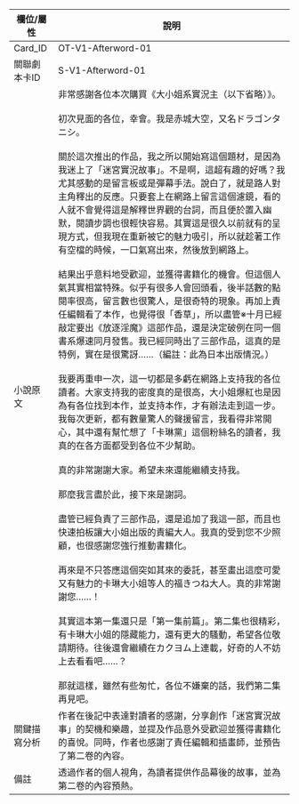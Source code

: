 | 欄位/屬性 | 說明 |
|---|---|
| Card_ID | OT-V1-Afterword-01 |
| 關聯劇本卡ID | S-V1-Afterword-01 |
| 小說原文 | 非常感謝各位本次購買《大小姐系實況主（以下省略）》。<br><br>初次見面的各位，幸會。我是赤城大空，又名ドラゴンタニシ。<br><br>關於這次推出的作品，我之所以開始寫這個題材，是因為我迷上了「迷宮實況故事」。不是啊，這超有趣的好嗎？我尤其感動的是留言板或是彈幕手法。說白了，就是路人對主角釋出的反應。只要套上在網路上留言這個濾鏡，看的人就不會覺得這是解釋世界觀的台詞，而且便於置入幽默，閱讀步調也很輕快容易。其實這是很久以前就有的呈現方式，但我現在重新被它的魅力吸引，所以就趁著工作有空檔的時候，一口氣寫出來，然後放到網路上。<br><br>結果出乎意料地受歡迎，並獲得書籍化的機會。但這個人氣其實相當特殊。似乎有很多人會回頭看，後半話數的點閱率很高，留言數也很驚人，是很奇特的現象。再加上責任編輯看了本作，也覺得很「香草」，所以盡管※十月已經敲定要出《放逐淫魔》這部作品，還是決定破例在同一個書系爆速同月發售。我已經同時出了三部作品，這真的是特例，實在是很驚訝……（編註：此為日本出版情況。）<br><br>我要再重申一次，這一切都是多虧在網路上支持我的各位讀者。大家支持我的密度真的是很高，大小姐爆紅也是因為有各位找到本作，並支持本作，才有辦法走到這一步。我每次更新，都有數量驚人的聲援留言，我看得非常開心，其中還有幫忙想了「卡琳黨」這個粉絲名的讀者，我真的在各方面都受到各位不少幫助。<br><br>真的非常謝謝大家。希望未來還能繼續支持我。<br><br>那麼我言盡於此，接下來是謝詞。<br><br>盡管已經負責了三部作品，還是追加了我這一部，而且也快速拍板讓大小姐出版的責編大人。我真的受到您不少照顧，也很感謝您強行推動書籍化。<br><br>再來是不只答應這個突如其來的委託，甚至畫出這麼可愛又有魅力的卡琳大小姐等人的福きつね大人。真的非常謝謝您……！<br><br>其實這本第一集還只是「第一集前篇」。第二集也很精彩，有卡琳大小姐的隱藏能力，還有更大的騷動，希望各位敬請期待。往後還會繼續在カクヨム上連載，好奇的人不妨上去看看吧……？<br><br>那就這樣，雖然有些匆忙，各位不嫌棄的話，我們第二集再見吧。 |
| 關鍵描寫分析 | 作者在後記中表達對讀者的感謝，分享創作「迷宮實況故事」的契機和樂趣，並提及作品意外受歡迎並獲得書籍化的喜悅。同時，作者也感謝了責任編輯和插畫師，並預告了第二卷的內容。 |
| 備註 | 透過作者的個人視角，為讀者提供作品幕後的故事，並為第二卷的內容預熱。 |
